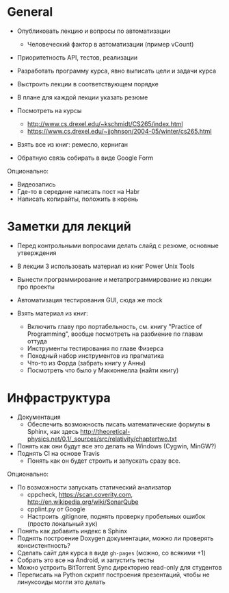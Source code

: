 # General
  - Опубликовать лекцию и вопросы по автоматизации
    - Человеческий фактор в автоматизации (пример vCount)
  - Приоритетность API, тестов, реализации

  - Разработать программу курса, явно выписать цели и задачи курса
  - Выстроить лекции в соответствующем порядке
  - В плане для каждой лекции указать резюме
  - Посмотреть на курсы
    - <http://www.cs.drexel.edu/~kschmidt/CS265/index.html>
    - <https://www.cs.drexel.edu/~jjohnson/2004-05/winter/cs265.html>
  - Взять все из книг: ремесло, керниган
  - Обратную связь собирать в виде Google Form

Опционально:
  - Видеозапись
  - Где-то в середине написать пост на Habr
  - Написать копирайты, положить в корень

# Заметки для лекций
  - Перед контрольными вопросами делать слайд с резюме, основные утверждения
  - В лекции 3 использовать материал из книг Power Unix Tools
  - Вынести программирование и метапрограммирование из лекции про проекты

  - Автоматизация тестирования GUI, сюда же mock
  - Взять материал из книг:
    - Включить главу про портабельность, см. книгу "Practice of Programming",
      вообще посмотреть на разбиение по главам оттуда
    - Инструменты тестирования по главе Физерса
    - Походный набор инструментов из прагматика
    - Что-то из Форда (забрать книгу у Анны)
    - Посмотреть что было у Макконнелла (найти книгу)

# Инфраструктура
  - Документация
    - Обеспечить возможность писать математические формулы в Sphinx, как здесь
      <http://theoretical-physics.net/0.1/_sources/src/relativity/chaptertwo.txt>
  - Понять как они будут все это делать на Windows (Cygwin, MinGW?)
  - Поднять CI на основе Travis
    - Понять как он будет строить и запускать сразу все.

Опционально:
  - По возможности запускать статический анализатор
    - cppcheck, https://scan.coverity.com, http://en.wikipedia.org/wiki/SonarQube
    - cpplint.py от Google
    - Настроить .gitignore, поднять проверку пробельных ошибок (просто локальный хук)
  - Понять как добавить индекс в Sphinx
  - Поднять построение Doxygen документации, можно ли проверять консистентность?
  - Сделать сайт для курса в виде `gh-pages` (можно, со всякими +1)
  - Собрать это все на Android, и запустить тесты
  - Можно устроить BitTorrent Sync директорию read-only для студентов
  - Переписать на Python скрипт построения презентаций, чтобы не линуксоиды
    могли это делать